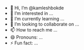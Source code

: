 - 👋 Hi, I’m @kamleshbokde
- 👀 I’m interested in ...
- 🌱 I’m currently learning ...
- 💞️ I’m looking to collaborate on ...
- 📫 How to reach me ...
- 😄 Pronouns: ...
- ⚡ Fun fact: ...

<!---
kamleshbokde/kamleshbokde is a ✨ special ✨ repository because its `README.md` (this file) appears on your GitHub profile.
You can click the Preview link to take a look at your changes.
--->
